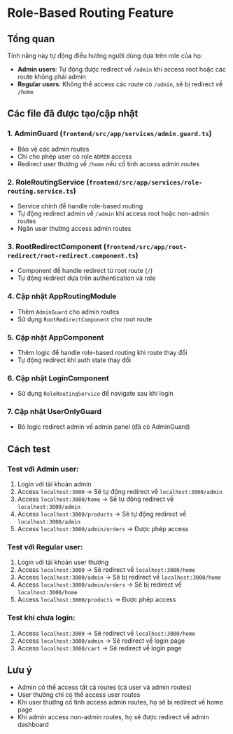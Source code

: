 # Role-Based Routing Feature

## Tổng quan
Tính năng này tự động điều hướng người dùng dựa trên role của họ:
- **Admin users**: Tự động được redirect về `/admin` khi access root hoặc các route không phải admin
- **Regular users**: Không thể access các route có `/admin`, sẽ bị redirect về `/home`

## Các file đã được tạo/cập nhật

### 1. AdminGuard (`frontend/src/app/services/admin.guard.ts`)
- Bảo vệ các admin routes
- Chỉ cho phép user có role `ADMIN` access
- Redirect user thường về `/home` nếu cố tình access admin routes

### 2. RoleRoutingService (`frontend/src/app/services/role-routing.service.ts`)
- Service chính để handle role-based routing
- Tự động redirect admin về `/admin` khi access root hoặc non-admin routes
- Ngăn user thường access admin routes

### 3. RootRedirectComponent (`frontend/src/app/root-redirect/root-redirect.component.ts`)
- Component để handle redirect từ root route (`/`)
- Tự động redirect dựa trên authentication và role

### 4. Cập nhật AppRoutingModule
- Thêm `AdminGuard` cho admin routes
- Sử dụng `RootRedirectComponent` cho root route

### 5. Cập nhật AppComponent
- Thêm logic để handle role-based routing khi route thay đổi
- Tự động redirect khi auth state thay đổi

### 6. Cập nhật LoginComponent
- Sử dụng `RoleRoutingService` để navigate sau khi login

### 7. Cập nhật UserOnlyGuard
- Bỏ logic redirect admin về admin panel (đã có AdminGuard)

## Cách test

### Test với Admin user:
1. Login với tài khoản admin
2. Access `localhost:3000` → Sẽ tự động redirect về `localhost:3000/admin`
3. Access `localhost:3000/home` → Sẽ tự động redirect về `localhost:3000/admin`
4. Access `localhost:3000/products` → Sẽ tự động redirect về `localhost:3000/admin`
5. Access `localhost:3000/admin/orders` → Được phép access

### Test với Regular user:
1. Login với tài khoản user thường
2. Access `localhost:3000` → Sẽ redirect về `localhost:3000/home`
3. Access `localhost:3000/admin` → Sẽ bị redirect về `localhost:3000/home`
4. Access `localhost:3000/admin/orders` → Sẽ bị redirect về `localhost:3000/home`
5. Access `localhost:3000/products` → Được phép access

### Test khi chưa login:
1. Access `localhost:3000` → Sẽ redirect về `localhost:3000/home`
2. Access `localhost:3000/admin` → Sẽ redirect về login page
3. Access `localhost:3000/cart` → Sẽ redirect về login page

## Lưu ý
- Admin có thể access tất cả routes (cả user và admin routes)
- User thường chỉ có thể access user routes
- Khi user thường cố tình access admin routes, họ sẽ bị redirect về home page
- Khi admin access non-admin routes, họ sẽ được redirect về admin dashboard 
